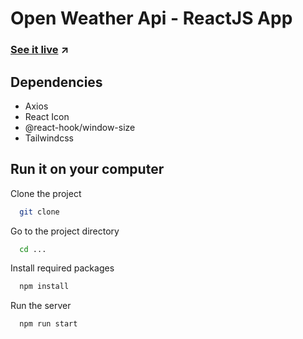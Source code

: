 # Open Weather Api - ReactJS App

### [See it live](https://openweathermap-app-contextapi-reactjs.netlify.app/) ↗

## Dependencies

- Axios
- React Icon
- @react-hook/window-size
- Tailwindcss

## Run it on your computer

Clone the project

```bash
  git clone
```

Go to the project directory

```bash
  cd ...
```

Install required packages

```bash
  npm install
```

Run the server

```bash
  npm run start
```
